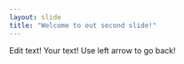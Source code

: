 ```yaml
---
layout: slide
title: "Welcome to out second slide!"
---
```

Edit text!
Your text!
Use left arrow to go back!
